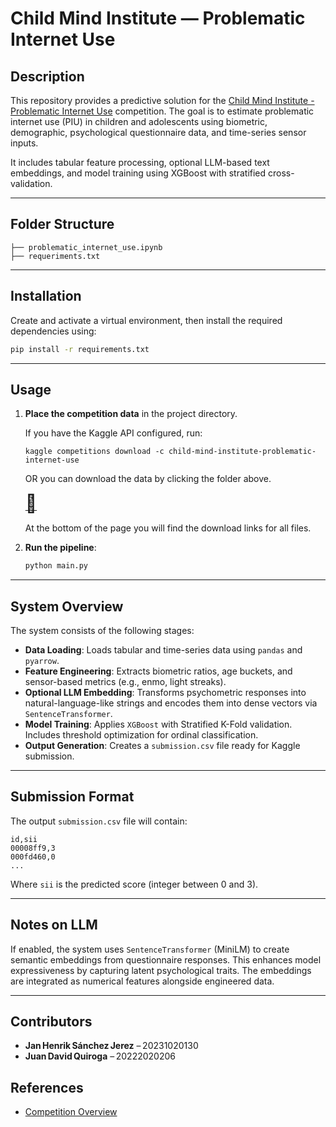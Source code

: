 # Child Mind Institute — Problematic Internet Use 

## Description

This repository provides a predictive solution for the [Child Mind Institute - Problematic Internet Use](https://www.kaggle.com/competitions/child-mind-institute-problematic-internet-use) competition. The goal is to estimate problematic internet use (PIU) in children and adolescents using biometric, demographic, psychological questionnaire data, and time-series sensor inputs.

It includes tabular feature processing, optional LLM-based text embeddings, and model training using XGBoost with stratified cross-validation.

---

## Folder Structure

```
├── problematic_internet_use.ipynb
├── requeriments.txt
```

---

## Installation

Create and activate a virtual environment, then install the required dependencies using:

```bash
pip install -r requirements.txt
```

---

## Usage

1. **Place the competition data** in the project directory.

   If you have the Kaggle API configured, run:
     ```
     kaggle competitions download -c child-mind-institute-problematic-internet-use
     ```

   OR you can download the data by clicking the folder above.

   [<span style="font-size:2em;">📁</span>](https://www.kaggle.com/competitions/child-mind-institute-problematic-internet-use/data)

   At the bottom of the page you will find the download links for all files.
2. **Run the pipeline**:

   ```bash
   python main.py
   ```

---

## System Overview

The system consists of the following stages:

- **Data Loading**: Loads tabular and time-series data using `pandas` and `pyarrow`.
- **Feature Engineering**: Extracts biometric ratios, age buckets, and sensor-based metrics (e.g., enmo, light streaks).
- **Optional LLM Embedding**: Transforms psychometric responses into natural-language-like strings and encodes them into dense vectors via `SentenceTransformer`.
- **Model Training**: Applies `XGBoost` with Stratified K-Fold validation. Includes threshold optimization for ordinal classification.
- **Output Generation**: Creates a `submission.csv` file ready for Kaggle submission.

---

## Submission Format

The output `submission.csv` file will contain:

```
id,sii
00008ff9,3
000fd460,0
...
```

Where `sii` is the predicted score (integer between 0 and 3).

---

## Notes on LLM

If enabled, the system uses `SentenceTransformer` (MiniLM) to create semantic embeddings from questionnaire responses. This enhances model expressiveness by capturing latent psychological traits. The embeddings are integrated as numerical features alongside engineered data.

---

## Contributors

- **Jan Henrik Sánchez Jerez** – 20231020130
- **Juan David Quiroga** – 20222020206 

## References

- [Competition Overview](https://www.kaggle.com/competitions/child-mind-institute-problematic-internet-use/overview)

